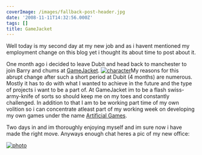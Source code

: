 ```yaml
---
coverImage: /images/fallback-post-header.jpg
date: '2008-11-11T14:32:56.000Z'
tags: []
title: GameJacket
---
```


Well today is my second day at my new job and as i havent mentioned my employment change on this blog yet i thought its about time to post about it.<!-- more -->

One month ago i decided to leave Dubit and head back to manchester to join Barry and chums at [GameJacket](https://www.gamejacket.com/). [![](/wp-content/uploads/2008/11/character.gif "character")](/wp-content/uploads/2008/11/character.gif)My reasons for this abrupt change after such a short period at Dubit (4 months) are numerous. Mostly it has to do with what I wanted to achieve in the future and the type of projects i want to be a part of. At GameJacket im to be a flash swiss-army-knife of sorts so should keep me on my toes and constantly challenged. In addition to that I am to be working part time of my own volition so i can concentrate atleast part of my working week on developing my own games under the name [Artificial Games](https://www.artificialgames.co.uk).

Two days in and im thoroughly enjoying myself and im sure now i have made the right move. Anyways enough chat heres a pic of my new office:

[![](/wp-content/uploads/2008/11/photo.jpg "photo")](/wp-content/uploads/2008/11/photo.jpg)
